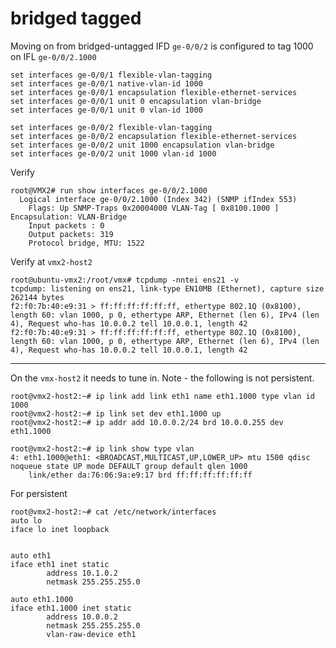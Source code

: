 # bridged tagged

Moving on from bridged-untagged IFD ```ge-0/0/2``` is configured to tag 1000 on IFL ```ge-0/0/2.1000```

```
set interfaces ge-0/0/1 flexible-vlan-tagging
set interfaces ge-0/0/1 native-vlan-id 1000
set interfaces ge-0/0/1 encapsulation flexible-ethernet-services
set interfaces ge-0/0/1 unit 0 encapsulation vlan-bridge
set interfaces ge-0/0/1 unit 0 vlan-id 1000

set interfaces ge-0/0/2 flexible-vlan-tagging
set interfaces ge-0/0/2 encapsulation flexible-ethernet-services
set interfaces ge-0/0/2 unit 1000 encapsulation vlan-bridge
set interfaces ge-0/0/2 unit 1000 vlan-id 1000
```

Verify

```
root@VMX2# run show interfaces ge-0/0/2.1000 
  Logical interface ge-0/0/2.1000 (Index 342) (SNMP ifIndex 553)
    Flags: Up SNMP-Traps 0x20004000 VLAN-Tag [ 0x8100.1000 ]  Encapsulation: VLAN-Bridge
    Input packets : 0
    Output packets: 319
    Protocol bridge, MTU: 1522

```

Verify at ```vmx2-host2```

```
root@ubuntu-vmx2:/root/vmx# tcpdump -nntei ens21 -v
tcpdump: listening on ens21, link-type EN10MB (Ethernet), capture size 262144 bytes
f2:f0:7b:40:e9:31 > ff:ff:ff:ff:ff:ff, ethertype 802.1Q (0x8100), length 60: vlan 1000, p 0, ethertype ARP, Ethernet (len 6), IPv4 (len 4), Request who-has 10.0.0.2 tell 10.0.0.1, length 42
f2:f0:7b:40:e9:31 > ff:ff:ff:ff:ff:ff, ethertype 802.1Q (0x8100), length 60: vlan 1000, p 0, ethertype ARP, Ethernet (len 6), IPv4 (len 4), Request who-has 10.0.0.2 tell 10.0.0.1, length 42
```
------------------------------------

On the ```vmx-host2``` it needs to tune in.  Note - the following is not persistent.

```
root@vmx2-host2:~# ip link add link eth1 name eth1.1000 type vlan id 1000
root@vmx2-host2:~# ip link set dev eth1.1000 up
root@vmx2-host2:~# ip addr add 10.0.0.2/24 brd 10.0.0.255 dev eth1.1000
```


```
root@vmx2-host2:~# ip link show type vlan
4: eth1.1000@eth1: <BROADCAST,MULTICAST,UP,LOWER_UP> mtu 1500 qdisc noqueue state UP mode DEFAULT group default qlen 1000
    link/ether da:76:06:9a:e9:17 brd ff:ff:ff:ff:ff:ff
```

For persistent

```
root@vmx2-host2:~# cat /etc/network/interfaces
auto lo
iface lo inet loopback


auto eth1
iface eth1 inet static
        address 10.1.0.2
        netmask 255.255.255.0

auto eth1.1000
iface eth1.1000 inet static
        address 10.0.0.2
        netmask 255.255.255.0
        vlan-raw-device eth1
```
